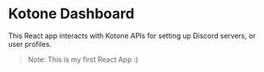 # Kotone Dashboard


This React app interacts with Kotone APIs for setting up Discord servers, or user profiles.

> Note: This is my first React App :)


